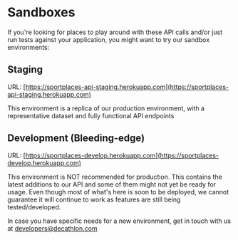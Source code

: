 # Sandboxes

If you're looking for places to play around with these API calls and/or just run
tests against your application, you might want to try our sandbox environments:

## Staging

URL: [https://sportplaces-api-staging.herokuapp.com](https://sportplaces-api-staging.herokuapp.com)

This environment is a replica of our production environment, with a
representative dataset and fully functional API endpoints

## Development (Bleeding-edge)

URL: [https://sportplaces-develop.herokuapp.com](https://sportplaces-develop.herokuapp.com)

This environment is NOT recommended for production. This contains the latest
additions to our API and some of them might not yet be ready for usage. Even
though most of what's here is soon to be deployed, we cannot guarantee it will
continue to work as features are still being tested/developed.

<aside class="warning">
  In case you have specific needs for a new environment, get in touch with us at
  <a href="mailto:developers@decathlon.com">developers@decathlon.com</a>
</aside>
